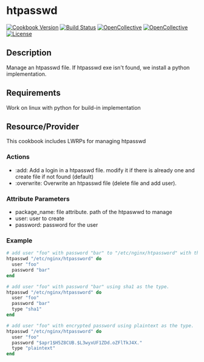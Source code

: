 # htpasswd

[![Cookbook Version](https://img.shields.io/cookbook/v/htpasswd.svg)](https://supermarket.chef.io/cookbooks/htpasswd)
[![Build Status](https://img.shields.io/circleci/project/github/sous-chefs/htpasswd/master.svg)](https://circleci.com/gh/sous-chefs/htpasswd)
[![OpenCollective](https://opencollective.com/sous-chefs/backers/badge.svg)](#backers)
[![OpenCollective](https://opencollective.com/sous-chefs/sponsors/badge.svg)](#sponsors)
[![License](https://img.shields.io/badge/License-Apache%202.0-green.svg)](https://opensource.org/licenses/Apache-2.0)

## Description

Manage an htpasswd file.
If htpasswd exe isn't found, we install a python implementation.

## Requirements

Work on linux with python for build-in implementation

## Resource/Provider

This cookbook includes LWRPs for managing htpasswd

### Actions

- :add: Add a login in a htpasswd file. modify it if there is already one and create file if not found (default)
- :overwrite: Overwrite an htpasswd file (delete file and add user).

### Attribute Parameters

- package_name: file attribute. path of the htpaswwd to manage
- user: user to create
- password: password for the user

### Example

```ruby
# add user "foo" with password "bar" to "/etc/nginx/htpassword" with the default md5 type.
htpasswd "/etc/nginx/htpassword" do
  user "foo"
  password "bar"
end

# add user "foo" with password "bar" using sha1 as the type.
htpasswd "/etc/nginx/htpassword" do
  user "foo"
  password "bar"
  type "sha1"
end

# add user "foo" with encrypted password using plaintext as the type.
htpasswd "/etc/nginx/htpassword" do
  user "foo"
  password "$apr1$H5Z8CUB.$L3wyxUF1ZDd.oZFlTkJ4X."
  type "plaintext"
end
```
